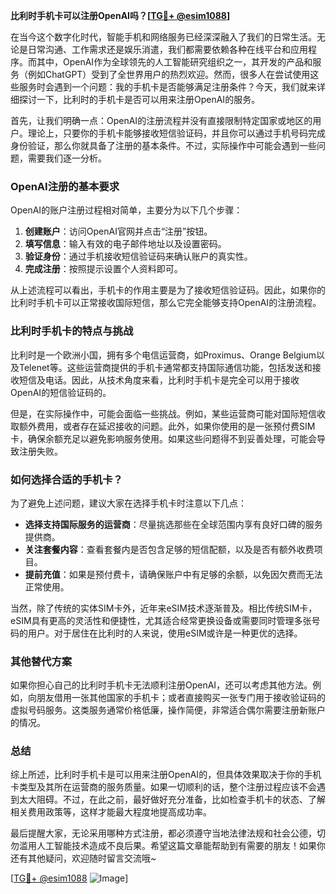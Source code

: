 **比利时手机卡可以注册OpenAI吗？[[TG💪+ @esim1088](https://t.me/s/esim1088)]**

在当今这个数字化时代，智能手机和网络服务已经深深融入了我们的日常生活。无论是日常沟通、工作需求还是娱乐消遣，我们都需要依赖各种在线平台和应用程序。而其中，OpenAI作为全球领先的人工智能研究组织之一，其开发的产品和服务（例如ChatGPT）受到了全世界用户的热烈欢迎。然而，很多人在尝试使用这些服务时会遇到一个问题：我的手机卡是否能够满足注册条件？今天，我们就来详细探讨一下，比利时的手机卡是否可以用来注册OpenAI的服务。

首先，让我们明确一点：OpenAI的注册流程并没有直接限制特定国家或地区的用户。理论上，只要你的手机卡能够接收短信验证码，并且你可以通过手机号码完成身份验证，那么你就具备了注册的基本条件。不过，实际操作中可能会遇到一些问题，需要我们逐一分析。

### OpenAI注册的基本要求

OpenAI的账户注册过程相对简单，主要分为以下几个步骤：

1. **创建账户**：访问OpenAI官网并点击“注册”按钮。
2. **填写信息**：输入有效的电子邮件地址以及设置密码。
3. **验证身份**：通过手机接收短信验证码来确认账户的真实性。
4. **完成注册**：按照提示设置个人资料即可。

从上述流程可以看出，手机卡的作用主要是为了接收短信验证码。因此，如果你的比利时手机卡可以正常接收国际短信，那么它完全能够支持OpenAI的注册流程。

### 比利时手机卡的特点与挑战

比利时是一个欧洲小国，拥有多个电信运营商，如Proximus、Orange Belgium以及Telenet等。这些运营商提供的手机卡通常都支持国际通信功能，包括发送和接收短信及电话。因此，从技术角度来看，比利时手机卡是完全可以用于接收OpenAI的短信验证码的。

但是，在实际操作中，可能会面临一些挑战。例如，某些运营商可能对国际短信收取额外费用，或者存在延迟接收的问题。此外，如果你使用的是一张预付费SIM卡，确保余额充足以避免影响服务使用。如果这些问题得不到妥善处理，可能会导致注册失败。

### 如何选择合适的手机卡？

为了避免上述问题，建议大家在选择手机卡时注意以下几点：

- **选择支持国际服务的运营商**：尽量挑选那些在全球范围内享有良好口碑的服务提供商。
- **关注套餐内容**：查看套餐内是否包含足够的短信配额，以及是否有额外收费项目。
- **提前充值**：如果是预付费卡，请确保账户中有足够的余额，以免因欠费而无法正常使用。

当然，除了传统的实体SIM卡外，近年来eSIM技术逐渐普及。相比传统SIM卡，eSIM具有更高的灵活性和便捷性，尤其适合经常更换设备或需要同时管理多张号码的用户。对于居住在比利时的人来说，使用eSIM或许是一种更优的选择。

### 其他替代方案

如果你担心自己的比利时手机卡无法顺利注册OpenAI，还可以考虑其他方法。例如，向朋友借用一张其他国家的手机卡；或者直接购买一张专门用于接收验证码的虚拟号码服务。这类服务通常价格低廉，操作简便，非常适合偶尔需要注册新账户的情况。

### 总结

综上所述，比利时手机卡是可以用来注册OpenAI的，但具体效果取决于你的手机卡类型及其所在运营商的服务质量。如果一切顺利的话，整个注册过程应该不会遇到太大阻碍。不过，在此之前，最好做好充分准备，比如检查手机卡的状态、了解相关费用政策等，这样才能最大程度地提高成功率。

最后提醒大家，无论采用哪种方式注册，都必须遵守当地法律法规和社会公德，切勿滥用人工智能技术造成不良后果。希望这篇文章能帮助到有需要的朋友！如果你还有其他疑问，欢迎随时留言交流哦~

[[TG💪+ @esim1088](https://t.me/s/esim1088) ![Image](https://i.postimg.cc/4NQfJmqS/Snipaste-2025-05-13-00-14-12.png)]